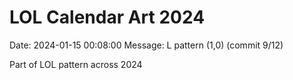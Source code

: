 # LOL Calendar Art 2024

Date: 2024-01-15 00:08:00
Message: L pattern (1,0) (commit 9/12)

Part of LOL pattern across 2024
